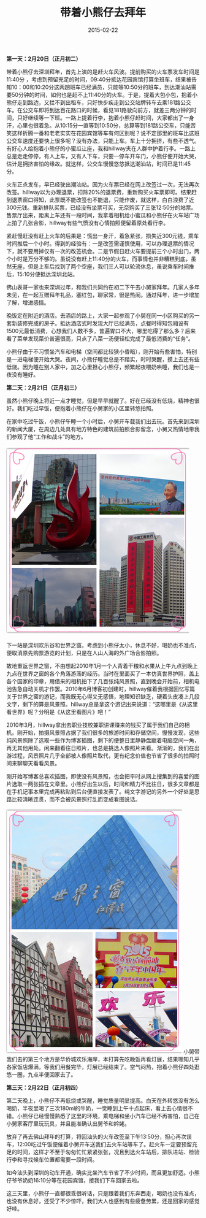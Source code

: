 ﻿---
title: "带着小熊仔去拜年"
date: 2015-02-22
categories: 
  - "essay"
tags: 
  - "亲子"
  - "拜年"
  - "深圳"
---

**第一天：2月20日（正月初二）**

带着小熊仔去深圳拜年，首先上演的是赶火车风波。提前购买的火车票发车时间是11:40分 ，考虑到预留充足的时间，09:40分抵达花园宾馆打算坐班车，结果被告知10：00和10:20分这两趟班车已经满员，只能等10:50分的班车，到达潮汕站需要50分钟的时间，如何也是赶不上11:40分的火车。于是，提着大包小包，抱着小熊仔走到路边，又拦不到出租车，只好快步疾走到公交站牌转车去乘181路公交车。在公交车即将到达百花路口的时候，看见181路驶向前方，就差三两分钟的时间，只好继续等一下班。一路上提着行李，抱着小熊仔赶时间，大家都出了一身汗，心里也很着急。从10:15分一直等到10:50分，总算等到181路公交车，只能苦笑这样折腾一番和老老实实在花园宾馆等车有何区别呢？说不定那里的班车比这班公交车速度还要快上很多呢？没有办法，只能上车。车上十分拥挤，有些不透气。有好心人给抱着小熊仔的小蜜瓜让座，我和hillway夹在人群中护着行李。一路上总是走走停停，有人上车，又有人下车，只要一停车开车门，小熊仔便开始大哭，估计是拥挤害怕的缘故。就这样，公交车慢慢悠悠抵达潮汕站，时间已是11:45分。

火车正点发车，早已经驶出潮汕站。因为火车票已经在网上改签过一次，无法再次改签。hillway以为办理退票，扣除20%的退票费，重新购买火车票即可。结果赶到退票窗口得知，此票既不能改签也不能退，只能作废，就这样，白白浪费了近300元钱。重新排队买票，已经没有坐票可买，无奈购买了三张12:50分的站票。售票厅出来，距离上车还有一段时间，我拿着相机给小蜜瓜和小熊仔在火车站广场上拍了几张合影，hillway有些气愤没有心情拍照便留着原处看行李。

紧赶慢赶没有赶上火车的后果是：慌出一身汗，着急紧张，损失近300元钱，乘车时间推后一个小时。得到的经验有：一是改签需谨慎使用，可以办理退票的情况下，就不要用掉仅有一次的改签机会。二是节假日赶火车要提前三个小时出门，两个小时是万分不够的。虽说没有赶上11:40分的火车，而事情也并非糟糕到底，虽然无座，但是上车后找到了两个空座，我们三人可以轮流休息，虽说乘车时间推后，15:10分便抵达深圳北站。

佛山表哥一家也来深圳过年，和我们共同约在初二下午去小舅家拜年。几家人多年未见，在一起互赠拜年礼品，塞红包，聊家常，很是热闹。通过拜年，进一步增加了解，增进感情。

晚饭定在附近的酒店。去酒店的路上，大家一起参观了小舅在同一小区购买的另一套新装修完成的房子。抵达酒店式时发现大厅已经满员，点餐时得知包厢设有1500元最低消费，心想我们人数不多，普遍胃口不大，哪里吃得了那么多？后来看了菜单发现菜价普遍很高，只点了八菜一汤便轻松完成了最低消费的“任务”。

小熊仔由于不习惯坐汽车和电梯（空间都比较狭小昏暗），刚开始有些害怕，特别是一进电梯便开始大哭。夜间，小熊仔睡觉总是不踏实，时时哭醒，摸上去还有些低烧。因为睡在别人家中，加之心里担心小熊仔，频繁起夜喂奶哄睡，我们也是一夜没有睡好。

**第二天：2月21日（正月初三）**

虽然小熊仔晚上将近一点才睡觉，但是早早就醒了。好在已经没有低烧，精神也很好。我们吃过早饭，便抱着小熊仔在小舅家的小区里转悠拍照。

在家中吃过午饭，小熊仔午睡一个小时后，小舅开车载我们出去玩。首先来到深圳的新闻大厦，在周边几处具有地方特色的建筑前拍照合影留念，小舅又热情地带我们参观了他“工作和战斗”的地方。

![2](/images/16412797607_e0539efa64_o.jpg)

下一站是深圳欢乐谷和世界之窗。考虑到小熊仔太小，休息不好，喝奶也不准点，便取消原先购票游览的计划，只是在人山人海的外广场合影拍照。

故地重返世界之窗，不由想起2010年1月一个人背着干粮和水果从上午九点到晚上九点在世界之窗的各个角落游荡的经历。当时在里面买了一本仿真世界护照，盖上各个国家的印章，用借来的相机拍下了几百张纯风景照，直到晚会开始前，相机电池告急自动关机才作罢。2010年6月博客初创建时，hillway催着我根据回忆写篇关于世界之窗的游记，而我既无心得又无感悟，地理知识缺乏，硬着头皮凑上几段文字，剩下的算是风景照。hillway总是拿这个游记出来说道：“这哪里是《从这里看世界》呢？分明是《从这里看图片》吧！”

2010年3月，hillway拿出去职业技校兼职讲课赚来的钱买了属于我们自己的相机。刚开始，拍摄风景照占据了我们很多的旅游时间和存储空间，慢慢发现，这些纯风景照除了选取一些作为博客插图，剩下的便整日里静静盘踞着电脑空间一角，再无其他用处。闲来翻看往日照片，也总是挑选人像照片来看。渐渐的，我们在出游过程，风景照片几乎全部被人像照片取代，更有纪念价值也节省了很多的拍照时间来聊聊天看看风景。

刚开始写博客总喜欢插图，即使没有风景照，也会把平时从网上搜集到的喜爱的图片选取一两张插在文章里。小熊仔出生以后，时间和精力不比往日，很多文章都是在手机记事本里完成再粘贴到后台便直接发表了。纯文字游记的另外一个好处是思路比较清晰连贯，而不会被风景照打乱而变成看图说话。

![1](/images/16618967671_b0ee7c8d91_z.jpg) 小舅带我们去的第三个地方是华侨城欢乐海岸，本打算先吃晚饭再看灯展，结果哪知几乎各家饭店爆满，等我们用餐完毕，灯展已经结束了。空气闷热，抱着小熊仔四处逛悠一圈，九点半便回家去了。

**第三天：2月22日（正月初四）**

第二天晚上，小熊仔不再低烧或哭醒，睡觉质量明显提高。白天在外转悠没有怎么喝奶，半夜里喝了三次180ml的牛奶，一觉睡到上午十点起床，看上去心情很不错。小熊仔已经慢慢熟悉了这里的环境，乘电梯和坐小汽车已经不再害怕，自己在小舅家客厅里玩玩具，并且能准确认出舅爷和妗姥。

放弃了再去佛山拜年的打算，将回汕头的火车改签至下午13:50分，担心再次误车，12:00吃过午饭便催着小舅开车送我们去火车站等车了。赶火车一定要预留充足的时间，这样才不至于匆匆忙忙紧紧张张，况且到达火车站后，排队进站、检验行李和寻找候车位置都需要一段时间。

如今汕头到深圳的动车开通，确实比坐汽车节省了不少时间，而且更加舒适。小熊仔爷爷奶奶16:10分等在花园宾馆，接我们下车回家去啦。

这三天里，小熊仔一直都很乖很听话，只是跟着我们东奔西走，喝奶也没有准点，也没有休息好，还受了不少惊吓，我们大人也感到有些疲惫劳累，还是回家的感觉好哇。
